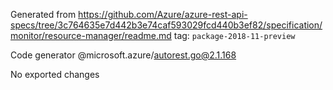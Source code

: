 Generated from https://github.com/Azure/azure-rest-api-specs/tree/3c764635e7d442b3e74caf593029fcd440b3ef82/specification/monitor/resource-manager/readme.md tag: `package-2018-11-preview`

Code generator @microsoft.azure/autorest.go@2.1.168

No exported changes